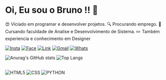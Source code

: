 # Oi, Eu sou o Bruno !! 👋
:heart_eyes: Viciado em programar e desenvolver projetos. 
:mag: Procurando emprego. :orange_book: Cursando faculdade de Analise e Desenvolvimento de Sistema. :pencil2: Também experiencia e conhecimento em Designer

[![Insta](https://img.shields.io/badge/Instagram-E4405F?style=for-the-badge&logo=instagram&logoColor=white)](https://www.instagram.com/brunod/)
[![Face](https://img.shields.io/badge/Facebook-1877F2?style=for-the-badge&logo=facebook&logoColor=white)](https://www.facebook.com/profile.php?id=61553795012062)
[![Link](https://img.shields.io/badge/LinkedIn-0077B5?style=for-the-badge&logo=linkedin&logoColor=white)](https://www.linkedin.com/in/bruno-dutra-a49854216/)
[![Gmail](https://img.shields.io/badge/Gmail-D14836?style=for-the-badge&logo=gmail&logoColor=white)](mailto:brunoodutra1912@gmail.com?subject=Vim%20do%20GIT&body=Sua%20mensagem%20aqui)
[![Whats](https://img.shields.io/badge/WhatsApp-25D366?style=for-the-badge&logo=whatsapp&logoColor=white)](https://wa.me/5553999294413)

![Anurag's GitHub stats](https://github-readme-stats.vercel.app/api?username=brun0dutra&show_icons=true&theme=radical)
![Top Langs](https://github-readme-stats.vercel.app/api/top-langs/?username=brun0dutra&layout=compact&theme=radical)

<div style='display: inline_block'></br>
  <img alt='HTML5' aling='center' src='https://img.shields.io/badge/HTML5-E34F26?style=for-the-badge&logo=html5&logoColor=white'>
  <img alt='CSS' aling='center' src='https://img.shields.io/badge/CSS3-1572B6?style=for-the-badge&logo=css3&logoColor=white'>
  <img alt='PYTHON' aling='center' src='https://img.shields.io/badge/Python-14354C?style=for-the-badge&logo=python&logoColor=white'>
</div>



<!--
**brun0dutra/brun0dutra** is a ✨ _special_ ✨ repository because its `README.md` (this file) appears on your GitHub profile.
💬 Espero que algum dos meus projetos tenha te ajudado em algo ! 😄
Here are some ideas to get you started:

- 🔭 I’m currently working on ...
- 🌱 I’m currently learning ...
- 👯 I’m looking to collaborate on ...
- 🤔 I’m looking for help with ...
- 💬 Ask me about ...
- 📫 How to reach me: ...
- 😄 Pronouns: ...
- ⚡ Fun fact: ...
-->
